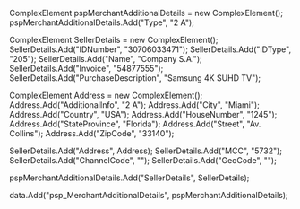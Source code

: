 ComplexElement pspMerchantAdditionalDetails = new ComplexElement();
pspMerchantAdditionalDetails.Add("Type", "2 A");

ComplexElement SellerDetails = new ComplexElement();
SellerDetails.Add("IDNumber", "30706033471");
SellerDetails.Add("IDType", "205");
SellerDetails.Add("Name", "Company S.A.");
SellerDetails.Add("Invoice", "54877555");
SellerDetails.Add("PurchaseDescription", "Samsung 4K SUHD TV");

ComplexElement Address = new ComplexElement();
Address.Add("AdditionalInfo", "2 A");
Address.Add("City", "Miami");
Address.Add("Country", "USA");
Address.Add("HouseNumber", "1245");
Address.Add("StateProvince", "Florida");
Address.Add("Street", "Av. Collins");
Address.Add("ZipCode", "33140");

SellerDetails.Add("Address", Address);
SellerDetails.Add("MCC", "5732");
SellerDetails.Add("ChannelCode", "");
SellerDetails.Add("GeoCode", "");

pspMerchantAdditionalDetails.Add("SellerDetails", SellerDetails);

data.Add("psp_MerchantAdditionalDetails", pspMerchantAdditionalDetails);